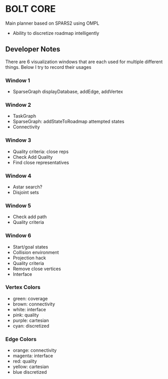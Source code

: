 # BOLT CORE

Main planner based on SPARS2 using OMPL

 - Ability to discretize roadmap intelligently

## Developer Notes

There are 6 visualization windows that are each used for multiple different things. Below I try to record their usages

### Window 1

- SparseGraph displayDatabase, addEdge, addVertex

### Window 2

- TaskGraph
- SparseGraph: addStateToRoadmap attempted states
- Connectivity

### Window 3

- Quality criteria: close reps
- Check Add Quality
- Find close representatives

### Window 4

- Astar search?
- Disjoint sets

### Window 5

- Check add path
- Quality criteria

### Window 6

- Start/goal states
- Collision environment
- Projection hack
- Quality criteria
- Remove close vertices
- Interface

### Vertex Colors

 - green:     coverage
 - brown:     connectivity
 - white:     interface
 - pink:      quality
 - purple:    cartesian
 - cyan:      discretized

### Edge Colors

 - orange:    connectivity
 - magenta:    interface
 - red:       quality
 - yellow:   cartesian
 - blue       discretized

